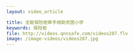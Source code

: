 ```yaml
---
layout: video_article

title: 全能保险柜牵手相助贫困小学
keywords: 保险柜
file: http://videos.qnnsafe.com/videos287.flv
image: /image-videos/videos287.jpg
---
```

